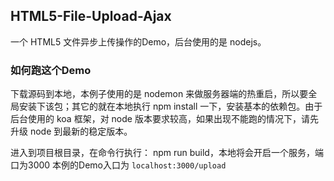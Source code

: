 ## HTML5-File-Upload-Ajax
一个 HTML5 文件异步上传操作的Demo，后台使用的是 nodejs。

### 如何跑这个Demo

下载源码到本地，本例子使用的是 nodemon 来做服务器端的热重启，所以要全局安装下该包；其它的就在本地执行 npm install 一下，安装基本的依赖包。由于后台使用的 koa 框架，对 node 版本要求较高，如果出现不能跑的情况下，请先升级 node 到最新的稳定版本。

进入到项目根目录，在命令行执行： npm run build，本地将会开启一个服务，端口为3000
本例的Demo入口为 `localhost:3000/upload`




